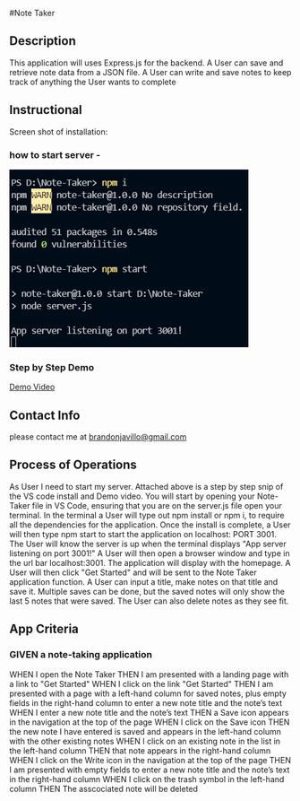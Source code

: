 #Note Taker

## Description
This application will uses Express.js for the backend. A User can save and retrieve note data from a JSON file. A User can write and save notes to keep track of anything the User wants to complete

## Instructional
Screen shot of installation:

### how to start server -
<img src="./public/assets/img/SS of start instructional.PNG" alt="Snip of start"/>

### Step by Step Demo
[Demo Video](https://watch.screencastify.com/v/72jhY8Al8b6qYIhN0Xye)

## Contact Info
please contact me at [brandonjavillo@gmail.com](brandonjavillo@gmail.com)

## Process of Operations
As User I need to start my server.  Attached above is a step by step snip of the VS code install and Demo video.  You will start by opening your Note-Taker file in VS Code, ensuring that you are on the server.js file open your terminal.  In the terminal a User will type out npm install or npm i, to require all the dependencies for the application.  Once the install is complete, a User will then type npm start to start the application on localhost: PORT 3001.  The User will know the server is up when the terminal displays "App server listening on port 3001!" A User will then open a browser window and type in the url bar localhost:3001. The application will display with the homepage.  A User will then click "Get Started" and will be sent to the Note Taker application function.  A User can input a title, make notes on that title and save it.  Multiple saves can be done, but the saved notes will only show the last 5 notes that were saved.  The User can also delete notes as they see fit.


## App Criteria
### GIVEN a note-taking application
WHEN I open the Note Taker
THEN I am presented with a landing page with a link to "Get Started"
WHEN I click on the link "Get Started"
THEN I am presented with a page with a left-hand column for saved notes, 
plus empty fields in the right-hand column to enter a new note title and the note’s text 
WHEN I enter a new note title and the note’s text
THEN a Save icon appears in the navigation at the top of the page
WHEN I click on the Save icon
THEN the new note I have entered is saved and appears in the left-hand 
column with the other existing notes
WHEN I click on an existing note in the list in the left-hand column
THEN that note appears in the right-hand column
WHEN I click on the Write icon in the navigation at the top of the page
THEN I am presented with empty fields to enter a new note title and the 
note’s text in the right-hand column
WHEN I click on the trash symbol in the left-hand column 
THEN The asscociated note will be deleted